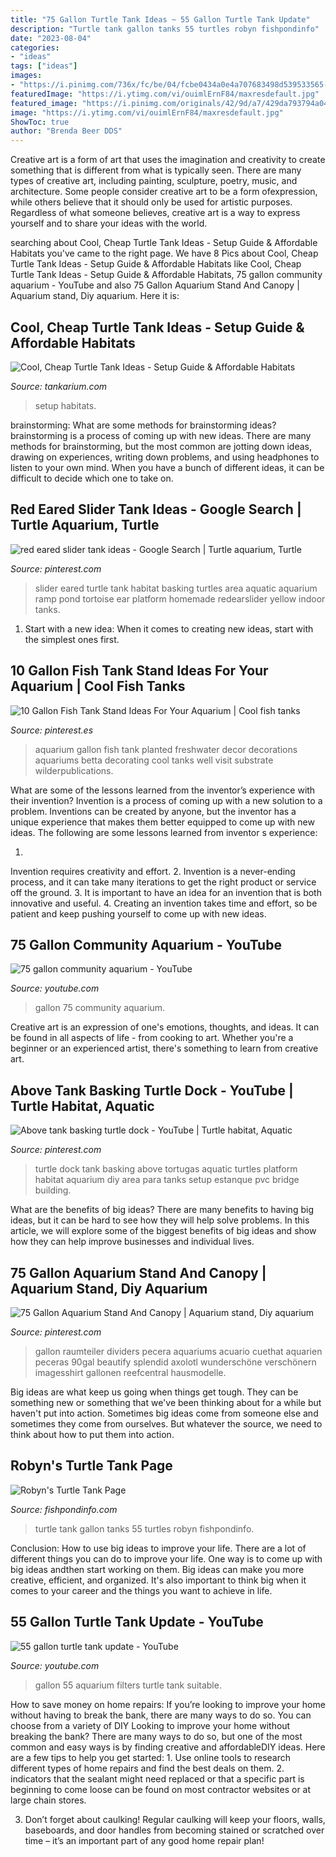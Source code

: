 ```yaml
---
title: "75 Gallon Turtle Tank Ideas ~ 55 Gallon Turtle Tank Update"
description: "Turtle tank gallon tanks 55 turtles robyn fishpondinfo"
date: "2023-08-04"
categories:
- "ideas"
tags: ["ideas"]
images:
- "https://i.pinimg.com/736x/fc/be/04/fcbe0434a0e4a707683498d539533565--red-eared-slider-tank-red-eared-slider-turtle-habitat.jpg"
featuredImage: "https://i.ytimg.com/vi/ouimlErnF84/maxresdefault.jpg"
featured_image: "https://i.pinimg.com/originals/42/9d/a7/429da793794a0402259519296b744b46.jpg"
image: "https://i.ytimg.com/vi/ouimlErnF84/maxresdefault.jpg"
ShowToc: true
author: "Brenda Beer DDS"
---
```



Creative art is a form of art that uses the imagination and creativity to create something that is different from what is typically seen. There are many types of creative art, including painting, sculpture, poetry, music, and architecture. Some people consider creative art to be a form ofexpression, while others believe that it should only be used for artistic purposes. Regardless of what someone believes, creative art is a way to express yourself and to share your ideas with the world.

	

		
searching about Cool, Cheap Turtle Tank Ideas - Setup Guide &amp; Affordable Habitats you've came to the right page. We have 8 Pics about Cool, Cheap Turtle Tank Ideas - Setup Guide &amp; Affordable Habitats like Cool, Cheap Turtle Tank Ideas - Setup Guide &amp; Affordable Habitats, 75 gallon community aquarium - YouTube and also 75 Gallon Aquarium Stand And Canopy | Aquarium stand, Diy aquarium. Here it is:
		
    
## Cool, Cheap Turtle Tank Ideas - Setup Guide &amp; Affordable Habitats

<img loading=lazy src="https://www.tankarium.com/wp-content/uploads/2020/08/2-Double-Turtle-Tank.jpg" onerror="this.onerror=null;this.src='https://tse2.mm.bing.net/th?id=OIP.V_s-Uigq3cYFQxukpkxgWwHaHa&amp;pid=15.1';" alt="Cool, Cheap Turtle Tank Ideas - Setup Guide &amp; Affordable Habitats">

_Source: tankarium.com_

>setup habitats. 

	

brainstorming: What are some methods for brainstorming ideas?
brainstorming is a process of coming up with new ideas. There are many methods for brainstorming, but the most common are jotting down ideas, drawing on experiences, writing down problems, and using headphones to listen to your own mind. When you have a bunch of different ideas, it can be difficult to decide which one to take on.

    
## Red Eared Slider Tank Ideas - Google Search | Turtle Aquarium, Turtle

<img loading=lazy src="https://i.pinimg.com/736x/fc/be/04/fcbe0434a0e4a707683498d539533565--red-eared-slider-tank-red-eared-slider-turtle-habitat.jpg" onerror="this.onerror=null;this.src='https://tse1.mm.bing.net/th?id=OIP.Y5ZdvxTxHipw0IQOGZ0LBQHaE6&amp;pid=15.1';" alt="red eared slider tank ideas - Google Search | Turtle aquarium, Turtle">

_Source: pinterest.com_

>slider eared turtle tank habitat basking turtles area aquatic aquarium ramp pond tortoise ear platform homemade redearslider yellow indoor tanks. 

	

1. Start with a new idea: When it comes to creating new ideas, start with the simplest ones first.

    
## 10 Gallon Fish Tank Stand Ideas For Your Aquarium | Cool Fish Tanks

<img loading=lazy src="https://i.pinimg.com/736x/e6/e2/8d/e6e28dff1385e44969d430b926167d36.jpg" onerror="this.onerror=null;this.src='https://tse1.mm.bing.net/th?id=OIP.KZBpe2DreYi-2DJroaSatAHaFi&amp;pid=15.1';" alt="10 Gallon Fish Tank Stand Ideas For Your Aquarium | Cool fish tanks">

_Source: pinterest.es_

>aquarium gallon fish tank planted freshwater decor decorations aquariums betta decorating cool tanks well visit substrate wilderpublications. 

	

What are some of the lessons learned from the inventor’s experience with their invention?
Invention is a process of coming up with a new solution to a problem. Inventions can be created by anyone, but the inventor has a unique experience that makes them better equipped to come up with new ideas. The following are some lessons learned from inventor s experience:

1. 
Invention requires creativity and effort.
2. 
Invention is a never-ending process, and it can take many iterations to get the right product or service off the ground.
3. 
It is important to have an idea for an invention that is both innovative and useful. 
4. 
Creating an invention takes time and effort, so be patient and keep pushing yourself to come up with new ideas.

    
## 75 Gallon Community Aquarium - YouTube

<img loading=lazy src="https://i.ytimg.com/vi/Z4nH0Y2Oup4/maxresdefault.jpg" onerror="this.onerror=null;this.src='https://tse4.mm.bing.net/th?id=OIP.gaTiW6EixoIO49V56S6lxwHaEK&amp;pid=15.1';" alt="75 gallon community aquarium - YouTube">

_Source: youtube.com_

>gallon 75 community aquarium. 

	

Creative art is an expression of one's emotions, thoughts, and ideas. It can be found in all aspects of life - from cooking to art. Whether you're a beginner or an experienced artist, there's something to learn from creative art.

    
## Above Tank Basking Turtle Dock - YouTube | Turtle Habitat, Aquatic

<img loading=lazy src="https://i.pinimg.com/736x/28/c2/9b/28c29b7fc3ab54e928a52b34d2f548dc.jpg" onerror="this.onerror=null;this.src='https://tse3.mm.bing.net/th?id=OIP.1X_I76OTgKBy3oMZq1_xEQHaFj&amp;pid=15.1';" alt="Above tank basking turtle dock - YouTube | Turtle habitat, Aquatic">

_Source: pinterest.com_

>turtle dock tank basking above tortugas aquatic turtles platform habitat aquarium diy area para tanks setup estanque pvc bridge building. 

	

What are the benefits of big ideas?
There are many benefits to having big ideas, but it can be hard to see how they will help solve problems. In this article, we will explore some of the biggest benefits of big ideas and show how they can help improve businesses and individual lives.

    
## 75 Gallon Aquarium Stand And Canopy | Aquarium Stand, Diy Aquarium

<img loading=lazy src="https://i.pinimg.com/originals/42/9d/a7/429da793794a0402259519296b744b46.jpg" onerror="this.onerror=null;this.src='https://tse2.mm.bing.net/th?id=OIP.SQT6JkZ_10cMqqwZSKLJvAHaJ4&amp;pid=15.1';" alt="75 Gallon Aquarium Stand And Canopy | Aquarium stand, Diy aquarium">

_Source: pinterest.com_

>gallon raumteiler dividers pecera aquariums acuario cuethat aquarien peceras 90gal beautify splendid axolotl wunderschöne verschönern imagesshirt gallonen reefcentral hausmodelle. 

	

Big ideas are what keep us going when things get tough. They can be something new or something that we've been thinking about for a while but haven't put into action. Sometimes big ideas come from someone else and sometimes they come from ourselves. But whatever the source, we need to think about how to put them into action.

    
## Robyn&#039;s Turtle Tank Page

<img loading=lazy src="http://www.fishpondinfo.com/photos/reptiles/tanks/justtank4.jpg" onerror="this.onerror=null;this.src='https://tse1.mm.bing.net/th?id=OIP.ZVmAbl4sz3C2jEwymGS1lgHaFj&amp;pid=15.1';" alt="Robyn&#039;s Turtle Tank Page">

_Source: fishpondinfo.com_

>turtle tank gallon tanks 55 turtles robyn fishpondinfo. 

	

Conclusion: How to use big ideas to improve your life.
There are a lot of different things you can do to improve your life. One way is to come up with big ideas andthen start working on them. Big ideas can make you more creative, efficient, and organized. It's also important to think big when it comes to your career and the things you want to achieve in life.

    
## 55 Gallon Turtle Tank Update - YouTube

<img loading=lazy src="https://i.ytimg.com/vi/ouimlErnF84/maxresdefault.jpg" onerror="this.onerror=null;this.src='https://tse2.mm.bing.net/th?id=OIP.oltVHF0B4Hg_Vn_R4JBVNAHaEK&amp;pid=15.1';" alt="55 gallon turtle tank update - YouTube">

_Source: youtube.com_

>gallon 55 aquarium filters turtle tank suitable. 

	

How to save money on home repairs: If you’re looking to improve your home without having to break the bank, there are many ways to do so. You can choose from a variety of DIY
Looking to improve your home without breaking the bank? There are many ways to do so, but one of the most common and easy ways is by finding creative and affordableDIY ideas. Here are a few tips to help you get started: 1. Use online tools to research different types of home repairs and find the best deals on them.
2. indicators that the sealant might need replaced or that a specific part is beginning to come loose can be found on most contractor websites or at large chain stores.

3. Don’t forget about caulking! Regular caulking will keep your floors, walls, baseboards, and door handles from becoming stained or scratched over time – it’s an important part of any good home repair plan! 
